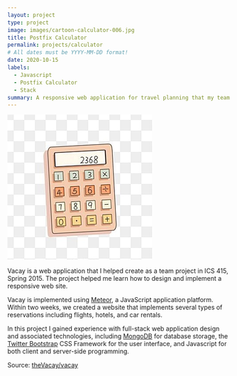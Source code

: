 ```yaml
---
layout: project
type: project
image: images/cartoon-calculator-006.jpg
title: Postfix Calculator
permalink: projects/calculator
# All dates must be YYYY-MM-DD format!
date: 2020-10-15
labels:
  - Javascript
  - Postfix Calculator
  - Stack
summary: A responsive web application for travel planning that my team developed in ICS 415.
---
```


<img class="ui medium right floated rounded image" src="../images/cartoon-calculator-006.jpg">

Vacay is a web application that I helped create as a team project in ICS 415, Spring 2015. The project helped me learn how to design and implement a responsive web site.

Vacay is implemented using [Meteor](http://meteor.com), a JavaScript application platform. Within two weeks, we created a website that implements several types of reservations including flights, hotels, and car rentals.

In this project I gained experience with full-stack web application design and associated technologies, including [MongoDB](http://mongodb.com) for database storage, the [Twitter Bootstrap](http://getbootstrap.com/) CSS Framework for the user interface, and Javascript for both client and server-side programming. 
 
Source: <a href="https://github.com/theVacay/vacay"><i class="large github icon"></i>theVacay/vacay</a>
